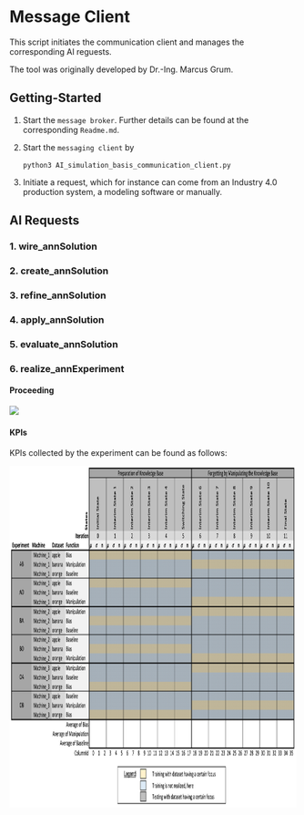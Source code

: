# Message Client

This script initiates the communication client and manages the corresponding AI reguests.

The tool was originally developed by Dr.-Ing. Marcus Grum.

## Getting-Started

1. Start the `message broker`. Further details can be found at the corresponding `Readme.md`.

1. Start the `messaging client` by

    ```
    python3 AI_simulation_basis_communication_client.py
    ```

1. Initiate a request, which for instance can come from an Industry 4.0 production system, a modeling software or manually.

## AI Requests

### 1. wire_annSolution

### 2. create_annSolution

### 3. refine_annSolution

### 4. apply_annSolution

### 5. evaluate_annSolution

### 6. realize_annExperiment

#### Proceeding

<img src="./documentation/ExperimentProceeding.png" height="1000" />

#### KPIs

KPIs collected by the experiment can be found as follows:

<img src="./documentation/ExperimentKpiCollection.png" height="600" />